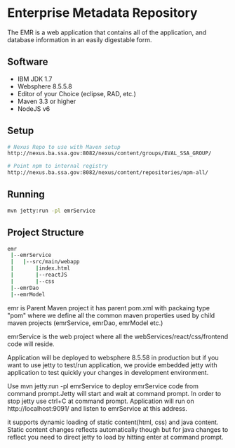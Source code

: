 # Enterprise Metadata Repository

The EMR is a web application that contains all of the application, and database information in an easily digestable form.

## Software

- IBM JDK 1.7
- Websphere 8.5.5.8
- Editor of your Choice (eclipse, RAD, etc.)
- Maven 3.3 or higher
- NodeJS v6

## Setup

```bash
# Nexus Repo to use with Maven setup
http://nexus.ba.ssa.gov:8082/nexus/content/groups/EVAL_SSA_GROUP/

# Point npm to internal registry
http://nexus.ba.ssa.gov:8082/nexus/content/repositories/npm-all/
```

## Running

```bash
mvn jetty:run -pl emrService
```

## Project Structure

```bash
emr
 |--emrService
 |   |--src/main/webapp
 |       |index.html
 |       |--reactJS   
 |       |--css
 |--emrDao
 |--emrModel
```

emr is Parent Maven project it has parent pom.xml with packaing type "pom"
where we  define all the common maven properties used by child maven projects (emrService, emrDao, emrModel etc.)

emrService is the web project where all the webServices/react/css/frontend code will reside.

Application will be deployed to websphere 8.5.58 in production but if you want to use jetty to test/run application, we 
provide embedded jetty with application to test quickly your changes in development environment.

Use mvn jetty:run -pl emrService to deploy emrService code from command prompt.Jetty will start and wait at command
prompt. In order to stop jetty use ctrl+C at command prompt.
Application will run on http://localhost:9091/ and listen to emrService at this address.

it supports dynamic loading of static content(html, css) and java content. Static content changes reflects
automatically though but for java changes to reflect you need to direct jetty to load by hitting enter at
command prompt.
